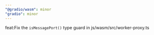 ```yaml
---
"@gradio/wasm": minor
"gradio": minor
---
```


feat:Fix the `isMessagePort()` type guard in js/wasm/src/worker-proxy.ts
